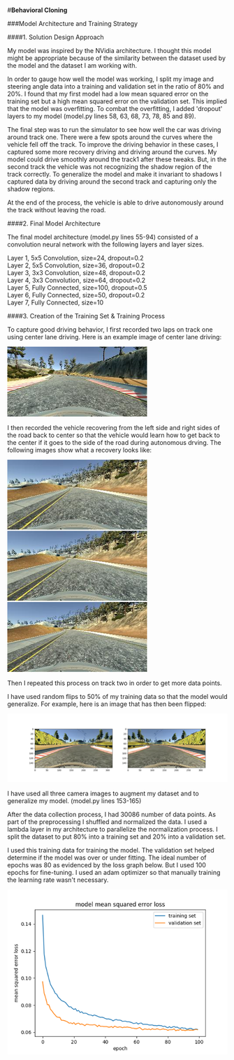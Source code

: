 #**Behavioral Cloning** 

[//]: # (Image References)

[image1]: ./images/center_lane_driving.jpg "Center Lane Driving"
[image2]: ./images/recovery_1.jpg "Recovery Driving"
[image3]: ./images/recovery_2.jpg "Recovery Driving"
[image4]: ./images/recovery_3.jpg "Recovery Driving"
[image5]: ./images/flip.png "Flip"
[image6]: ./images/epoch_vs_loss.png "Epochs vs Loss"

###Model Architecture and Training Strategy

####1. Solution Design Approach

My model was inspired by the NVidia architecture. I thought this model might be appropriate because of the similarity between the dataset used by the model and the dataset I am working with.

In order to gauge how well the model was working, I split my image and steering angle data into a training and validation set in the ratio of 80% and 20%. I found that my first model had a low mean squared error on the training set but a high mean squared error on the validation set. This implied that the model was overfitting. To combat the overfitting, I added 'dropout' layers to my model (model.py lines 58, 63, 68, 73, 78, 85 and 89).

The final step was to run the simulator to see how well the car was driving around track one. There were a few spots around the curves where the vehicle fell off the track. To improve the driving behavior in these cases, I captured some more recovery driving and driving around the curves. My model could drive smoothly around the track1 after these tweaks. But, in the second track the vehicle was not recognizing the shadow region of the track correctly. To generalize the model and make it invariant to shadows I captured data by driving around the second track and capturing only the shadow regions.

At the end of the process, the vehicle is able to drive autonomously around the track without leaving the road.

####2. Final Model Architecture

The final model architecture (model.py lines 55-94) consisted of a convolution neural network with the following layers and layer sizes.

Layer 1, 5x5 Convolution, size=24,  dropout=0.2<br>
Layer 2, 5x5 Convolution, size=36,  dropout=0.2<br>
Layer 3, 3x3 Convolution, size=48,  dropout=0.2<br>
Layer 4, 3x3 Convolution, size=64,  dropout=0.2<br>
Layer 5, Fully Connected, size=100, dropout=0.5<br>
Layer 6, Fully Connected, size=50,  dropout=0.2<br>
Layer 7, Fully Connected, size=10

####3. Creation of the Training Set & Training Process

To capture good driving behavior, I first recorded two laps on track one using center lane driving. Here is an example image of center lane driving:

![alt text][image1]

I then recorded the vehicle recovering from the left side and right sides of the road back to center so that the vehicle would learn how to get back to the center if it goes to the side of the road during autonomous drving. The following images show what a recovery looks like:

![alt text][image2]
![alt text][image3]
![alt text][image4]

Then I repeated this process on track two in order to get more data points.

I have used random flips to 50% of my training data so that the model would generalize. For example, here is an image that has then been flipped:

![alt text][image5]

I have used all three camera images to augment my dataset and to generalize my model. (model.py lines 153-165)

After the data collection process, I had 30086 number of data points. As part of the preprocessing I shuffled and normalized the data. I used a lambda layer in my architecture to parallelize the normalization process. I split the dataset to put 80% into a training set and 20% into a validation set.

I used this training data for training the model. The validation set helped determine if the model was over or under fitting. The ideal number of epochs was 80 as evidenced by the loss graph below. But I used 100 epochs for fine-tuning. I used an adam optimizer so that manually training the learning rate wasn't necessary.

![alt text][image6]

